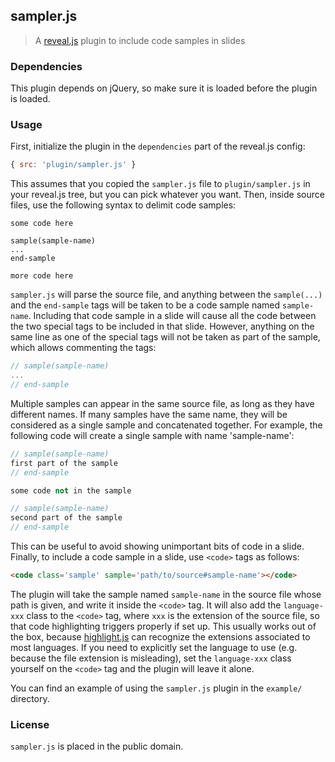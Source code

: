 ## sampler.js
> A [reveal.js][] plugin to include code samples in slides


### Dependencies
This plugin depends on jQuery, so make sure it is loaded before the plugin is
loaded.


### Usage
First, initialize the plugin in the `dependencies` part of the reveal.js config:

```js
{ src: 'plugin/sampler.js' }
```

This assumes that you copied the `sampler.js` file to `plugin/sampler.js` in
your reveal.js tree, but you can pick whatever you want. Then, inside source
files, use the following syntax to delimit code samples:

```
some code here

sample(sample-name)
...
end-sample

more code here
```

`sampler.js` will parse the source file, and anything between the `sample(...)`
and the `end-sample` tags will be taken to be a code sample named `sample-name`.
Including that code sample in a slide will cause all the code between the two
special tags to be included in that slide. However, anything on the same line
as one of the special tags will not be taken as part of the sample, which
allows commenting the tags:

```c++
// sample(sample-name)
...
// end-sample
```

Multiple samples can appear in the same source file, as long as they have
different names. If many samples have the same name, they will be considered
as a single sample and concatenated together. For example, the following code
will create a single sample with name 'sample-name':

```c++
// sample(sample-name)
first part of the sample
// end-sample

some code not in the sample

// sample(sample-name)
second part of the sample
// end-sample
```

This can be useful to avoid showing unimportant bits of code in a slide.
Finally, to include a code sample in a slide, use `<code>` tags as follows:

```html
<code class='sample' sample='path/to/source#sample-name'></code>
```

The plugin will take the sample named `sample-name` in the source file whose
path is given, and write it inside the `<code>` tag. It will also add the
`language-xxx` class to the `<code>` tag, where `xxx` is the extension of
the source file, so that code highlighting triggers properly if set up. This
usually works out of the box, because [highlight.js][] can recognize the
extensions associated to most languages. If you need to explicitly set the
language to use (e.g. because the file extension is misleading), set the
`language-xxx` class yourself on the `<code>` tag and the plugin will leave
it alone.

You can find an example of using the `sampler.js` plugin in the `example/`
directory.


### License
`sampler.js` is placed in the public domain.


<!-- Links -->
[highlight.js]: https://highlightjs.org
[reveal.js]: https://github.com/hakimel/reveal.js/
